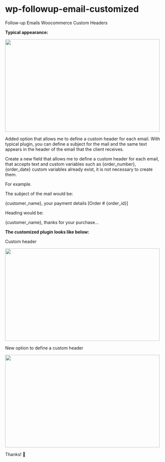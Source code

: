 # wp-followup-email-customized
Follow-up Emails Woocommerce Custom Headers

**Typical appearance:**

<img src="https://user-images.githubusercontent.com/54457888/79705064-20b2ff00-8269-11ea-80e3-80e8e0da7756.jpg" width="500" height="300" />

Added option that allows me to define a custom header for each email.
With typical plugin, you can define a subject for the mail and the same text appears in the header of the email that the client receives.

Create a new field that allows me to define a custom header for each email, that accepts text and custom variables such as {order_number}, {order_date} custom variables already exist, it is not necessary to create them.

For example.

The subject of the mail would be:

{customer_name}, your payment details [Order # {order_id}]

Heading would be:

{customer_name}, thanks for your purchase...

**The customized plugin looks like below:**

Custom header

<img src="https://user-images.githubusercontent.com/54457888/79705346-2ceb8c00-826a-11ea-9052-4a58a5d739c7.jpg" width="500" height="300" />

New option to define a custom header

<img src="https://user-images.githubusercontent.com/54457888/79705350-2e1cb900-826a-11ea-9c68-6ae0b65f7b20.jpg" width="500" height="300" />

Thanks! 🚀
